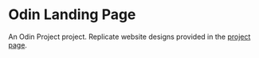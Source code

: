 # Odin Landing Page

An Odin Project project. Replicate website designs provided in the [project page](https://www.theodinproject.com/lessons/foundations-landing-page).